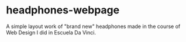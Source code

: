 # headphones-webpage

A simple layout work of "brand new" headphones made in the course of Web Design I did in Escuela Da Vinci. 
